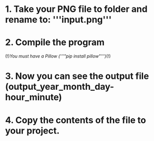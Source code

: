 # 1. Take your PNG file to folder and rename to:  '''input.png'''
                            
# 2. Compile the program 
(!)_You must have a Pillow ('''"pip install pillow"''')_(!)

# 3. Now you can see the output file (output_year_month_day-hour_minute)
                          
# 4. Copy the contents of the file to your project.                            